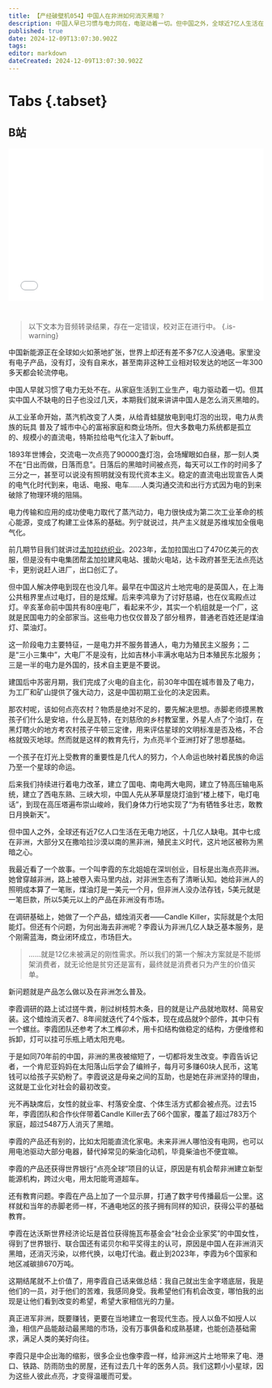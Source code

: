 ```yaml
---
title: 【产经破壁机054】中国人在非洲如何消灭黑暗？
description: 中国人早已习惯与电力同在，电驱动着一切。但中国之外，全球近7亿人生活在无电力地区，十几亿人缺电，其中七成在非洲。在非洲消灭黑暗有多难？中国人为此可以做些什么？【产经破壁机054】
published: true
date: 2024-12-09T13:07:30.902Z
tags: 
editor: markdown
dateCreated: 2024-12-09T13:07:30.902Z
---
```


# Tabs {.tabset}

## B站

<div style="position: relative; padding: 30% 45%;">
<iframe style="position: absolute; width: 100%; height: 100%; left: 0; top: 0;" src="//player.bilibili.com/player.html?&bvid=BV155qpYpEkV&page=1&as_wide=1&high_quality=1&danmaku=1&autoplay=0" scrolling="no" border="0" frameborder="no" framespacing="0" allowfullscreen="true"></iframe>
</div>


#

> 以下文本为音频转录结果，存在一定错误，校对正在进行中。
{.is-warning}

中国新能源正在全球如火如荼地扩张，世界上却还有差不多7亿人没通电。家里没有电子产品，没有灯，没有自来水，甚至南非这种工业相对较发达的地区一年300多天都会轮流停电。

中国人早就习惯了电力无处不在。从家庭生活到工业生产，电力驱动着一切。但其实中国人不缺电的日子也没过几天，本期我们就来讲讲中国人是怎么消灭黑暗的。

从工业革命开始，蒸汽机改变了人类，从给青蛙腿放电到电灯泡的出现，电力从贵族的玩具
普及了城市中心的富裕家庭和商业场所。但大多数电力系统都是孤立的、规模小的直流电，特斯拉给电气化注入了新buff。

1893年世博会，交流电一次点亮了90000盏灯泡，会场耀眼如白昼，那一刻人类不在“日出而做，日落而息”。日落后的黑暗时间被点亮，每天可以工作的时间多了三分之一，甚至可以说没有照明就没有现代资本主义。稳定的直流电出现宣告人类的电气化时代到来，电话、电报、电车......人类沟通交流和出行方式因为电的到来破除了物理环境的阻隔。

电力传输和应用的成功使电力取代了蒸汽动力，电力很快成为第二次工业革命的核心能源，变成了构建工业体系的基础。列宁就说过，共产主义就是苏维埃加全俄电气化。

前几期节目我们就讲过[孟加拉纺织业](/business/16)。2023年，孟加拉国出口了470亿美元的衣服，但是没有中电集团帮孟加拉建风电站、援助火电站，达卡政府甚至无法点亮达卡，更别说赶人进厂，出口创汇了。

但中国人解决停电到现在也没几年。最早在中国这片土地完电的是英国人，在上海公共租界里点过电灯，目的是炫耀。后来李鸿章为了讨好慈禧，也在仪鸾殿点过灯。辛亥革命前中国共有80座电厂，看起来不少，其实一个机组就是一个厂，这就是民国电力的全部家当。这些电力也仅仅普及了部分租界，普通老百姓还是煤油灯、菜油灯。

这一阶段电力主要特征，一是电力并不服务普通人，电力为殖民主义服务；二是“三小三集中”，大电厂不是没有，比如吉林小丰满水电站为日本殖民东北服务；三是一半的电力是外国的，技术自主更是不要说。

建国后中苏密月期，我们完成了火电的自主化，前30年中国在城市普及了电力，为工厂和矿山提供了强大动力，这是中国初期工业化的决定因素。

那农村呢，该如何点亮农村？物质是绝对不足的，要先解决思想。赤脚老师摸黑教孩子们什么是安培，什么是瓦特，在刘慈欣的乡村教室里，外星人点了个油灯，在黑灯瞎火的地方考农村孩子牛顿三定律，用来评估星球的文明标准是否及格，不合格就毁灭地球。然而就是这样的教育先行，为点亮半个亚洲打好了思想基础。

一个孩子在灯光上受教育的重要性是几代人的努力，个人命运也映衬着民族的命运乃至一个星球的命运。

后来我们持续进行着电力改革，建立了国电、南电两大电网，建立了特高压输电系统，建立了西电东熟、三峡大坝，中国人先从茅草屋烧灯油到“楼上楼下，电灯电话”，到现在高压塔遍布崇山峻岭，我们身体力行地实现了“为有牺牲多壮志，敢教日月换新天”。

但中国人之外，全球还有近7亿人口生活在无电力地区，十几亿人缺电。其中七成在非洲，大部分又在撒哈拉沙漠以南的黑非洲，殖民主义时代，这片地区被称为黑暗之心。

我最近看了一个故事。一个叫李霞的东北姐姐在深圳创业，目标是出海点亮非洲。她曾穿越非洲，路上被卷入索马里内战，对非洲生态有了清晰认知。她给非洲人的照明成本算了一笔账，煤油灯是一美元一个月，但非洲人没办法存钱，5美元就是一笔巨款，所以5美元以上的产品在非洲没有市场。

在调研基础上，她做了一个产品，蜡烛消灭者——Candle Killer，实际就是个太阳能灯。但还有个问题，为何出海去非洲呢？李霞认为非洲几亿人缺乏基本服务，是个刚需蓝海，商业闭环成立，市场巨大。

> ......就是12亿未被满足的刚性需求。所以我们的第一个解决方案就是不能绑架消费者，就无论他是贫穷还是富有，最终就是消费者只为产生的价值买单。

新问题就是产品怎么做以及在非洲怎么普及。

李霞调研的路上试过搓牛粪，削过树枝剪木条，目的就是让产品就地取材、简易安装。这个蜡烛消灭者7、8年间就迭代了4个版本，现在成品就9个部件，其中只有一个螺丝。李霞团队还参考了木工榫卯术，用卡扣结构做稳定的结构，方便维修和拆卸，灯可以挂可乐瓶上晒太阳充电。

于是如同70年前的中国，非洲的黑夜被缩短了，一切都将发生改变。李霞告诉记者，一个肯尼亚妈妈在太阳落山后学会了编辫子，每月可多赚60块人民币，这笔钱可以给孩子买奶粉了。李霞说这是母亲之间的互助，也是她在非洲坚持的理由，这就是工业化对社会的最初改变。

光不再缺席后，女性的就业率、村落安全度、个体生活方式都会被点亮。过去15年，李霞团队和合作伙伴带着Candle Killer去了66个国家，覆盖了超过783万个家庭，超过5487万人消灭了黑暗。

李霞的产品还有别的，比如太阳能直流化家电。未来非洲人哪怕没有电网，也可以用电池驱动大部分电器，替代掉常见的柴油化动机，毕竟柴油也不便宜嘛。

李霞的产品还获得世界银行“点亮全球”项目的认证，原因是有机会帮非洲建立新型能源机构，跨过火电，用太阳能弯道超车。

还有教育问题。李霞在产品上加了一个显示屏，打通了数字号传播最后一公里。这样就和当年的赤脚老师一样，不通电地区的孩子拥有同样的知识，获得公平的基础教育。

李霞在达沃斯世界经济论坛是首位获得施瓦布基金会“社会企业家奖”的中国女性，得到了世界银行、联合国还有诺贝尔和平奖得主的认可，原因是中国人在非洲消灭黑暗，还消灭污染，以修代换，以电灯代油。截止到2023年，李霞为6个国家和地区减碳排670万吨。

这期结尾就不上价值了，用李霞自己话来做总结：我自己就出生金字塔底层，我是他们的一员，对于他们的苦难，我感同身受。我希望他们有机会改变，哪怕我的出现是让他们看到改变的希望，希望大家相信光的力量。

真正进军非洲，既要赚钱，更要在当地建立一套现代生态。授人以鱼不如授人以渔，相信产品能敲动最黑暗的市场，没有万事俱备和成熟基建，也能创造基础需求，满足人类的美好向往。

李霞只是中企出海的缩影，很多企业也像李霞一样，给非洲这片土地带来了电、港口、铁路、防雨防虫的房屋，还有过去几十年的医务人员。我们这颗小小星球，因为这些人彼此点亮，才变得温暖而可爱。